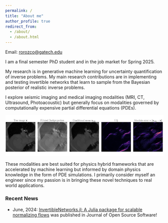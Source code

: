 ```yaml
---
permalink: /
title: "About me"
author_profile: true
redirect_from: 
  - /about/
  - /about.html
---
```

Email: rorozco@gatech.edu

I am a final semester PhD student and in the job market for Spring 2025. 

My research is in generative machine learning for uncertainty quantification of inverse problems. My main research contributions are in implementing and testing invertible networks that learn to sample from the Bayesian posterior of realistic inverse problems. 

I explore seismic imaging and medical imaging modalities (MRI, CT, Ultrasound, Photoacoustic) but generally focus on modalities governed by computationally expensive partial differential equations (PDEs). 

![Medical Imaging with Uncertainty Quantification](/images/uq_ct.jpeg)

These modalities are best suited for physics hybrid frameworks that are accelerated by machine learning but informed by domain physics knowledge in the form of PDE simulations. I primarily consider myself an engineer since my passion is in bringing these novel techniques to real world applications.


### Recent News

* June, 2024: [InvertibleNetworks.jl: A Julia package for scalable normalizing flows](https://joss.theoj.org/papers/10.21105/joss.06554) was published in Journal of Open Source Software!
